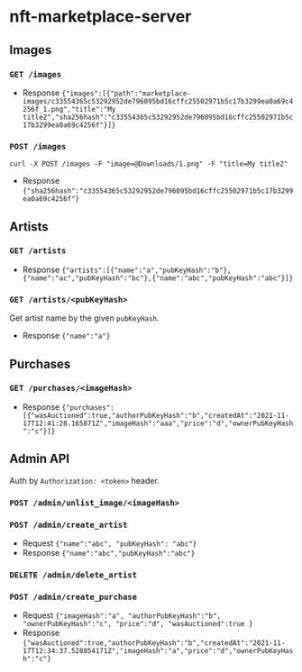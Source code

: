 # nft-marketplace-server
## Images
### `GET /images`
* Response ```{"images":[{"path":"marketplace-images/c33554365c53292952de796095bd16cffc25502971b5c17b3299ea0a69c4256f_1.png","title":"My title2","sha256hash":"c33554365c53292952de796095bd16cffc25502971b5c17b3299ea0a69c4256f"}]}```
### `POST /images`
```curl -X POST /images -F "image=@Downloads/1.png" -F "title=My title2" ```
* Response
 ```{"sha256hash":"c33554365c53292952de796095bd16cffc25502971b5c17b3299ea0a69c4256f"}```

## Artists
### `GET /artists`
* Response ```{"artists":[{"name":"a","pubKeyHash":"b"},{"name":"ac","pubKeyHash":"bc"},{"name":"abc","pubKeyHash":"abc"}]}```
### `GET /artists/<pubKeyHash>`
Get artist name by the given `pubKeyHash`.
* Response ```{"name":"a"}```

## Purchases
### `GET /purchases/<imageHash>`
* Response ```{"purchases":[{"wasAuctioned":true,"authorPubKeyHash":"b","createdAt":"2021-11-17T12:41:28.165871Z","imageHash":"aaa","price":"d","ownerPubKeyHash":"c"}]}```

## Admin API
Auth by `Authorization: <token>` header.

### `POST /admin/unlist_image/<imageHash>`

### `POST /admin/create_artist`
* Request ```{"name":"abc", "pubKeyHash": "abc"}```
* Response ```{"name":"abc","pubKeyHash":"abc"}```

### `DELETE /admin/delete_artist`

### `POST /admin/create_purchase`
* Request 
```{"imageHash":"a", "authorPubKeyHash":"b", "ownerPubKeyHash":"c", "price":"d", "wasAuctioned":true }```
* Response ```{"wasAuctioned":true,"authorPubKeyHash":"b","createdAt":"2021-11-17T12:34:37.528854171Z","imageHash":"a","price":"d","ownerPubKeyHash":"c"}```
